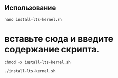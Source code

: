 ## Использование

```   
nano install-lts-kernel.sh
```   

# вставьте сюда и введите содержание скрипта.

```   
chmod +x install-lts-kernel.sh
```   

```   
./install-lts-kernel.sh
```   
